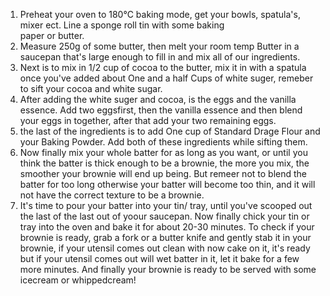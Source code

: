1. Preheat your oven to 180°C baking mode, get your bowls, spatula's, mixer ect. Line a sponge roll tin with some baking  
   paper or butter.
2. Measure 250g of some butter, then melt your room temp Butter in a saucepan that's large enough to fill in and mix all 
   of our ingredients. 
3. Next is to mix in 1/2 cup of cocoa to the butter, mix it in with a spatula once you've added about One and a half Cups 
  of white suger, remeber to sift your cocoa and white sugar.
4. After adding the white suger and cocoa, is the eggs and the vanilla essence. Add two eggsfirst, then the vanilla 
   essence and then blend your eggs in together, after that add your two remaining eggs. 
5. the last of the ingredients is to add One cup of Standard Drage Flour and your Baking Powder. Add both of these 
   ingredients while sifting them. 
6. Now finally mix your whole batter for as long as you want, or until you think the batter is thick enough to be a 
   brownie, the more you mix, the smoother your brownie will end up being. But remeer not to blend the batter for too long otherwise your batter will become too thin, and it will not have the correct texture to be a brownie.
7. It's time to pour your batter into your tin/ tray, until you've scooped out the last of the last out of yoour 
   saucepan. Now finally chick your tin or tray into the oven and bake it for about 20-30 minutes. To check if your brownie is ready, grab a fork or a butter knife and gently stab it in your brownie, if your utensil comes out clean with now cake on it, it's ready but if your utensil comes out will wet batter in it, let it bake for a few more minutes.
             And finally your brownie is ready to be served with some icecream or whippedcream!  

                       